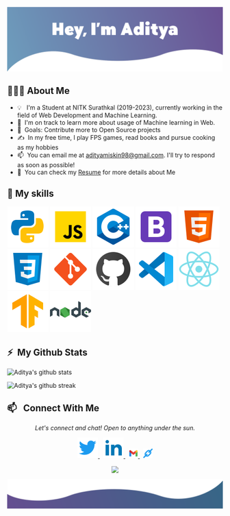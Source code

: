 <a href="https://adityamiskin.github.io/">
<img src="https://raw.githubusercontent.com/adityamiskin/adityamiskin/main/assets/miskinbg2.webp"/>
</a>

## 👨🏻‍💻&nbsp;About Me

- 💡 &nbsp; I'm a Student at NITK Surathkal (2019-2023), currently working in the field of Web Development and Machine Learning.
- 🌱 &nbsp;I'm on track to learn more about usage of Machine learning in Web.
- 🥅 &nbsp;Goals: Contribute more to Open Source projects
- ✍️ &nbsp;In my free time, I play FPS games, read books and pursue cooking as my hobbies
- 📫 &nbsp;You can email me at adityamiskin98@gmail.com. I'll try to respond as soon as possible!
- 📄 &nbsp;You can check my [Resume](https://drive.google.com/file/d/1vcZuMpWLirjbk_POncp6-W7ZxPj_H8jT/view?usp=sharing) for more details about Me


## 🚀&nbsp;My skills

![Python](https://raw.githubusercontent.com/adityamiskin/adityamiskin/main/assets/python.svg)
![JavaScript](https://raw.githubusercontent.com/adityamiskin/adityamiskin/main/assets/javascript.svg)
![C++](https://raw.githubusercontent.com/adityamiskin/adityamiskin/main/assets/c%2B%2B.svg)
![Bootstrap](https://raw.githubusercontent.com/adityamiskin/adityamiskin/main/assets/bootstrap.svg)
![HTML](https://raw.githubusercontent.com/adityamiskin/adityamiskin/main/assets/html.svg)
![CSS](https://raw.githubusercontent.com/adityamiskin/adityamiskin/main/assets/css3.svg)
![Git](https://raw.githubusercontent.com/adityamiskin/adityamiskin/main/assets/git.svg)
![GitHub](https://raw.githubusercontent.com/adityamiskin/adityamiskin/main/assets/github.svg)
![Visual Studio Code](https://raw.githubusercontent.com/adityamiskin/adityamiskin/main/assets/vscode.svg)
![React](https://raw.githubusercontent.com/adityamiskin/adityamiskin/main/assets/react.svg)
![Tensorflow](https://raw.githubusercontent.com/adityamiskin/adityamiskin/main/assets/tensorflow.svg)
![NodeJS](https://raw.githubusercontent.com/adityamiskin/adityamiskin/main/assets/nodejs.svg)


## ⚡&nbsp; My Github Stats

![Aditya's github stats](https://github-readme-stats.vercel.app/api?username=adityamiskin&theme=react)

![Aditya's github streak](https://github-readme-streak-stats.herokuapp.com/?user=adityamiskin&theme=react)

## 📫 &nbsp; Connect With Me

<p align="center">
  <em>Let's connect and chat! Open to anything under the sun.</em>
  <p align="center">
    <a href="https://twitter.com/AdityaMiskin3" alt="Twitter">
    <img src="https://raw.githubusercontent.com/adityamiskin/adityamiskin/main/assets/twitter.svg">
    </a>&nbsp;
    <a href="https://www.linkedin.com/in/aditya-miskin/" alt="Linkedin">
    <img src="https://raw.githubusercontent.com/adityamiskin/adityamiskin/main/assets/linkedin.svg">
    </a>&nbsp;
    <a href="mailto:adityamiskin98@gmail.com" alt="Contact me">
    <img src="https://raw.githubusercontent.com/adityamiskin/adityamiskin/main/assets/gmail.svg" width="22">
    </a>&nbsp;
    <a href="https://adityamiskin.github.io/" alt="My site">
    <img src="https://raw.githubusercontent.com/adityamiskin/adityamiskin/main/assets/link.svg" width="22">
    </a>
  </p>
  <p align="center">
      <img align="center" src="https://komarev.com/ghpvc/?username=adityamiskin&color=red">
  </p>

![bottom svg](https://raw.githubusercontent.com/adityamiskin/adityamiskin/main/assets/bottom.svg)
